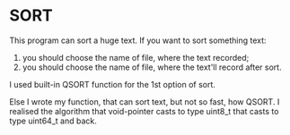 # SORT
This program can sort a huge text. If you want to sort something text:
1) you should choose the name of file, where the text recorded;
2) you should choose the name of file, where the text'll record after sort.

I used built-in QSORT function for the 1st option of sort.

Else I wrote my function, that can sort text, but not so fast, how QSORT.
I realised the algorithm that void-pointer casts to type uint8_t that casts to type uint64_t and back.
